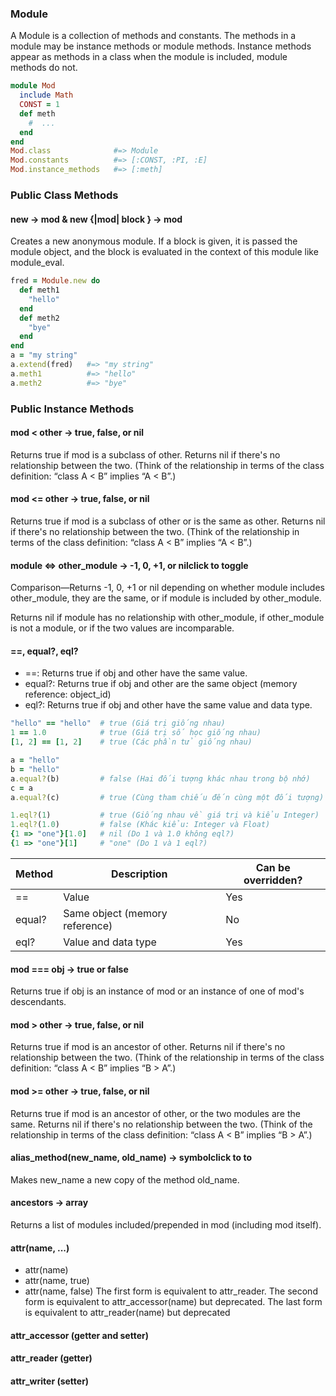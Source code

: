 ### Module

A Module is a collection of methods and constants. The methods in a module may be instance methods or module methods.
Instance methods appear as methods in a class when the module is included, module methods do not.

``` ruby
module Mod
  include Math
  CONST = 1
  def meth
    #  ...
  end
end
Mod.class              #=> Module
Mod.constants          #=> [:CONST, :PI, :E]
Mod.instance_methods   #=> [:meth]
```

### Public Class Methods

#### new → mod & new {|mod| block } → mod
Creates a new anonymous module. If a block is given, it is passed the module object, and the block is evaluated in the context of this module like module_eval.
```ruby
fred = Module.new do
  def meth1
    "hello"
  end
  def meth2
    "bye"
  end
end
a = "my string"
a.extend(fred)   #=> "my string"
a.meth1          #=> "hello"
a.meth2          #=> "bye"
```

### Public Instance Methods

#### mod < other → true, false, or nil
Returns true if mod is a subclass of other. Returns nil if there's no relationship between the two. (Think of the relationship in terms of the class definition: “class A < B” implies “A < B”.)

#### mod <= other → true, false, or nil
Returns true if mod is a subclass of other or is the same as other. Returns nil if there's no relationship between the two. (Think of the relationship in terms of the class definition: “class A < B” implies “A < B”.)

#### module <=> other_module → -1, 0, +1, or nilclick to toggle 
Comparison—Returns -1, 0, +1 or nil depending on whether module includes other_module, they are the same, or if module is included by other_module.

Returns nil if module has no relationship with other_module, if other_module is not a module, or if the two values are incomparable.

#### ==, equal?, eql?
- ==: Returns true if obj and other have the same value.
- equal?: Returns true if obj and other are the same object (memory reference: object_id)
- eql?: Returns true if obj and other have the same value and data type.

```ruby
"hello" == "hello"  # true (Giá trị giống nhau)
1 == 1.0            # true (Giá trị số học giống nhau)
[1, 2] == [1, 2]    # true (Các phần tử giống nhau)

a = "hello"
b = "hello"
a.equal?(b)         # false (Hai đối tượng khác nhau trong bộ nhớ)
c = a
a.equal?(c)         # true (Cùng tham chiếu đến cùng một đối tượng)

1.eql?(1)           # true (Giống nhau về giá trị và kiểu Integer)
1.eql?(1.0)         # false (Khác kiểu: Integer và Float)
{1 => "one"}[1.0]   # nil (Do 1 và 1.0 không eql?)
{1 => "one"}[1]     # "one" (Do 1 và 1 eql?)
```

| Method | Description | Can be overridden? |
|--------|-------------|---------|
| == | Value | Yes |
| equal? | Same object (memory reference) | No |
| eql? | Value and data type | Yes |

#### mod === obj → true or false
Returns true if obj is an instance of mod or an instance of one of mod's descendants.

#### mod > other → true, false, or nil
Returns true if mod is an ancestor of other. Returns nil if there's no relationship between the two. (Think of the relationship in terms of the class definition: “class A < B” implies “B > A”.)

#### mod >= other → true, false, or nil
Returns true if mod is an ancestor of other, or the two modules are the same. Returns nil if there's no relationship between the two. (Think of the relationship in terms of the class definition: “class A < B” implies “B > A”.)

#### alias_method(new_name, old_name) → symbolclick to to
Makes new_name a new copy of the method old_name.

#### ancestors → array
Returns a list of modules included/prepended in mod (including mod itself).

#### attr(name, ...)
- attr(name)
- attr(name, true)
- attr(name, false)
The first form is equivalent to attr_reader. The second form is equivalent to attr_accessor(name) but deprecated. The last form is equivalent to attr_reader(name) but deprecated

#### attr_accessor (getter and setter)
#### attr_reader (getter)
#### attr_writer (setter)
